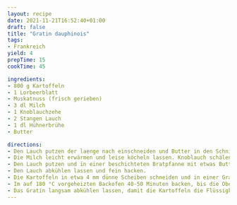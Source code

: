 ```yaml
---
layout: recipe
date: 2021-11-21T16:52:40+01:00
draft: false
title: "Gratin dauphinois"
tags:
- Frankreich
yield: 4
prepTime: 15
cookTime: 45

ingredients:
- 800 g Kartoffeln
- 1 Lorbeerblatt
- Muskatnuss (frisch gerieben)
- 3 dl Milch
- 1 Knoblauchzehe
- 2 Stangen Lauch
- 1 dl Hühnerbrühe
- Butter

directions:
- Den Lauch putzen der laenge nach einschneiden und Butter in den Schnitt streichen. In Alufolie einwickeln und mit der Butterseite nach oben ca 1h im BAckoofen bei 175Grad Backen.
- Die Milch leicht erwärmen und leise köcheln lassen. Knoblauch schälen, zerdrücken und zusammen mit dem Lorbeerblatt und der geriebenen Muskatnuss zu der Milch geben.
- Den Lauch putzen und in einer beschichteten Bratpfanne mit etwas Butter bei mittlerer Hitze langsam anbraten.
- Den Lauch abkühlen lassen und fein hacken.
- Die Kartoffeln in etwa 4 mm dünne Scheiben schneiden und in einer Gratinform aufschichten. Den gehackten Lauch dazwischen verteilen und kleine Butterflöckchen darüber setzen.
- Im auf 180 °C vorgeheizten Backofen 40-50 Minuten backen, bis die Oberfläche goldbraun ist.
- Das Gratin langsam abkühlen lassen, damit die Kartoffeln die Flüssigkeit aufnehmen können.
---
```

